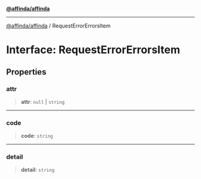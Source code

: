 [**@affinda/affinda**](../README.md)

***

[@affinda/affinda](../globals.md) / RequestErrorErrorsItem

# Interface: RequestErrorErrorsItem

## Properties

### attr

> **attr**: `null` \| `string`

***

### code

> **code**: `string`

***

### detail

> **detail**: `string`
